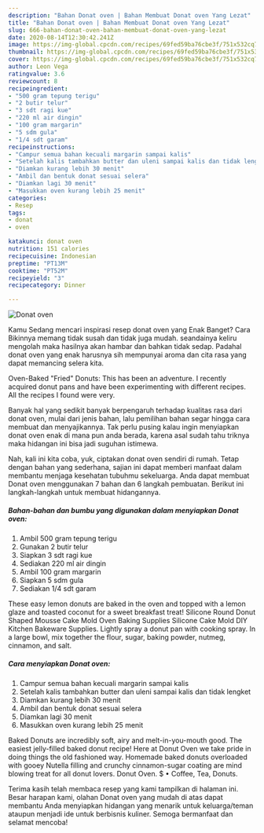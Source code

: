 ```yaml
---
description: "Bahan Donat oven | Bahan Membuat Donat oven Yang Lezat"
title: "Bahan Donat oven | Bahan Membuat Donat oven Yang Lezat"
slug: 666-bahan-donat-oven-bahan-membuat-donat-oven-yang-lezat
date: 2020-08-14T12:30:42.241Z
image: https://img-global.cpcdn.com/recipes/69fed59ba76cbe3f/751x532cq70/donat-oven-foto-resep-utama.jpg
thumbnail: https://img-global.cpcdn.com/recipes/69fed59ba76cbe3f/751x532cq70/donat-oven-foto-resep-utama.jpg
cover: https://img-global.cpcdn.com/recipes/69fed59ba76cbe3f/751x532cq70/donat-oven-foto-resep-utama.jpg
author: Leon Vega
ratingvalue: 3.6
reviewcount: 8
recipeingredient:
- "500 gram tepung terigu"
- "2 butir telur"
- "3 sdt ragi kue"
- "220 ml air dingin"
- "100 gram margarin"
- "5 sdm gula"
- "1/4 sdt garam"
recipeinstructions:
- "Campur semua bahan kecuali margarin sampai kalis"
- "Setelah kalis tambahkan butter dan uleni sampai kalis dan tidak lengket"
- "Diamkan kurang lebih 30 menit"
- "Ambil dan bentuk donat sesuai selera"
- "Diamkan lagi 30 menit"
- "Masukkan oven kurang lebih 25 menit"
categories:
- Resep
tags:
- donat
- oven

katakunci: donat oven 
nutrition: 151 calories
recipecuisine: Indonesian
preptime: "PT13M"
cooktime: "PT52M"
recipeyield: "3"
recipecategory: Dinner

---
```



![Donat oven](https://img-global.cpcdn.com/recipes/69fed59ba76cbe3f/751x532cq70/donat-oven-foto-resep-utama.jpg)

Kamu Sedang mencari inspirasi resep donat oven yang Enak Banget? Cara Bikinnya memang tidak susah dan tidak juga mudah. seandainya keliru mengolah maka hasilnya akan hambar dan bahkan tidak sedap. Padahal donat oven yang enak harusnya sih mempunyai aroma dan cita rasa yang dapat memancing selera kita.

Oven-Baked &#34;Fried&#34; Donuts: This has been an adventure. I recently acquired donut pans and have been experimenting with different recipes. All the recipes I found were very.

Banyak hal yang sedikit banyak berpengaruh terhadap kualitas rasa dari donat oven, mulai dari jenis bahan, lalu pemilihan bahan segar hingga cara membuat dan menyajikannya. Tak perlu pusing kalau ingin menyiapkan donat oven enak di mana pun anda berada, karena asal sudah tahu triknya maka hidangan ini bisa jadi suguhan istimewa.


Nah, kali ini kita coba, yuk, ciptakan donat oven sendiri di rumah. Tetap dengan bahan yang sederhana, sajian ini dapat memberi manfaat dalam membantu menjaga kesehatan tubuhmu sekeluarga. Anda dapat membuat Donat oven menggunakan 7 bahan dan 6 langkah pembuatan. Berikut ini langkah-langkah untuk membuat hidangannya.

<!--inarticleads1-->

##### Bahan-bahan dan bumbu yang digunakan dalam menyiapkan Donat oven:

1. Ambil 500 gram tepung terigu
1. Gunakan 2 butir telur
1. Siapkan 3 sdt ragi kue
1. Sediakan 220 ml air dingin
1. Ambil 100 gram margarin
1. Siapkan 5 sdm gula
1. Sediakan 1/4 sdt garam


These easy lemon donuts are baked in the oven and topped with a lemon glaze and toasted coconut for a sweet breakfast treat! Silicone Round Donut Shaped Mousse Cake Mold Oven Baking Supplies Silicone Cake Mold DIY Kitchen Bakeware Supplies. Lightly spray a donut pan with cooking spray. In a large bowl, mix together the flour, sugar, baking powder, nutmeg, cinnamon, and salt. 

<!--inarticleads2-->

##### Cara menyiapkan Donat oven:

1. Campur semua bahan kecuali margarin sampai kalis
1. Setelah kalis tambahkan butter dan uleni sampai kalis dan tidak lengket
1. Diamkan kurang lebih 30 menit
1. Ambil dan bentuk donat sesuai selera
1. Diamkan lagi 30 menit
1. Masukkan oven kurang lebih 25 menit


Baked Donuts are incredibly soft, airy and melt-in-you-mouth good. The easiest jelly-filled baked donut recipe! Here at Donut Oven we take pride in doing things the old fashioned way. Homemade baked donuts overloaded with gooey Nutella filling and crunchy cinnamon-sugar coating are mind blowing treat for all donut lovers. Donut Oven. $ • Coffee, Tea, Donuts. 

Terima kasih telah membaca resep yang kami tampilkan di halaman ini. Besar harapan kami, olahan Donat oven yang mudah di atas dapat membantu Anda menyiapkan hidangan yang menarik untuk keluarga/teman ataupun menjadi ide untuk berbisnis kuliner. Semoga bermanfaat dan selamat mencoba!
